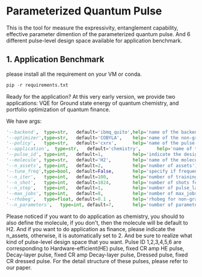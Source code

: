 # Parameterized Quantum Pulse
This is the tool for measure the expressivity, entanglement capability, effective parameter dimention of the parameterized quantum pulse. And 6 different pulse-level design space available for application benchmark. 

## 1. Application Benchmark
please install all the requirement on your VM or conda.

```python
pip -r requirements.txt
```

Ready for the application?
At this very early version, we provide two applications: VQE for Ground state energy of quantum chemistry, and portfolio optimization of quantum finance.

We have args:

```python
'--backend',  type=str,   default='ibmq_quito',help='name of the backend(not a simulator)')
'--optimizer',type=str,   default='COBYLA',    help='name of the non-gradient optimizer')
'--policy',   type=str,   default='cxrx',      help='name of the pulse growth policy, deleted in this version')
'--application',  type=str,   default='chemistry',      help='name of the benchmark application')
'--pulse_id', type=int,   default=1,           help='indicate the design space at pulse level.')
'--molecule', type=str,   default='H2',        help='name of the molecules')
'--n_assets', type=int,   default=2,           help='number of assets')
'--tune_freq',type=bool,  default=False,       help='specify if frequencies are tuned')
'--n_iter',   type=int,   default=100,         help='number of training iterations')
'--n_shot',   type=int,   default=1024,        help='number of shots for measurement')
'--n_step',   type=int,   default=1,           help='number of pulse_layers')
'--max_jobs', type=int,   default=8,           help='number of max_jobs for multiprocessing')
'--rhobeg',   type=float, default=0.1 ,        help='rhobeg for non-gradient optimizer')
'--n_parameters',   type=int, default=7,       help='number of parameters in pulse ansatz')
```
Please noticed if you want to do application as chemistry, you should to also define the molecule, if you don't, then the molecule will be default to H2.
And if you want to do application as finance, please indicate the n_assets, otherwise, it is automatically set to 2.
And be sure to realize what kind of pulse-level design space that you want. 
Pulse ID 1,2,3,4,5,6 are corresponding to Hardware-efficient(HE) pulse, fixed CR amp HE pulse, Decay-layer pulse, fixed CR amp Decay-layer pulse, Dressed pulse, fixed CR dressed pulse. For the detail structure of these pulses, please refer to our paper.

